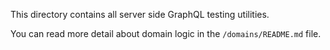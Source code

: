 This directory contains all server side GraphQL testing utilities.

You can read more detail about domain logic in the `/domains/README.md` file.
